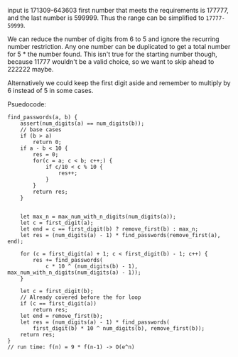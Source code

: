 input is 171309-643603
first number that meets the requirements is 177777, and the last number is
599999. Thus the range can be simplified to `17777-59999`.

We can reduce the number of digits from 6 to 5 and ignore the recurring number
restriction. Any one number can be duplicated to get a total number for 5 * the
number found. This isn't true for the starting number though, because 11777
wouldn't be a valid choice, so we want to skip ahead to 222222 maybe.

Alternatively we could keep the first digit aside and remember to multiply by 6
instead of 5 in some cases.

Psuedocode:
```
find_passwords(a, b) {
    assert(num_digits(a) == num_digits(b));
    // base cases
    if (b > a)
        return 0;
    if a - b < 10 {
        res = 0;
        for(c = a; c < b; c++;) {
            if c/10 < c % 10 {
                res++;
            }
        }
        return res;
    }
    

    let max_n = max_num_with_n_digits(num_digits(a));
    let c = first_digit(a);
    let end = c == first_digit(b) ? remove_first(b) : max_n;
    let res = (num_digits(a) - 1) * find_passwords(remove_first(a), end);

    for (c = first_digit(a) + 1; c < first_digit(b) - 1; c++) {
        res += find_passwords(
            c * 10 ^ (num_digits(b) - 1), max_num_with_n_digits(num_digits(a) - 1));
    }

    let c = first_digit(b);
    // Already covered before the for loop
    if (c == first_digit(a))
        return res;
    let end = remove_first(b);
    let res = (num_digits(a) - 1) * find_passwords(
        first_digit(b) * 10 ^ num_digits(b), remove_first(b));
    return res;
}
// run time: f(n) = 9 * f(n-1) -> O(e^n)
```

